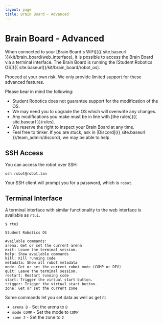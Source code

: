 ```yaml
---
layout: page
title: Brain Board - Advanced
---
```



# Brain Board - Advanced

When connected to your [Brain Board's WiFi]({{ site.baseurl }}/kit/brain_board/web_interface), it is possible to access the Brain Board via a terminal interface.
The Brain Board is running the [Student Robotics OS]({{ site.baseurl}}/kit/brain_board/robot_os).

<div class="warning">
Proceed at your own risk. We only provide limited support for these advanced features.
</div>

Please bear in mind the following:

- Student Robotics does not guarantee support for the modification of the OS.
- We may need you to upgrade the OS which will overwrite any changes.
- Any modifications you make must be in line with [the rules]({{ site.baseurl }}/rules).
- We reserve the right to inspect your Brain Board at any time.
- Feel free to tinker. If you are stuck, ask in [Discord]({{ site.baseurl }}/team_admin/discord), we may be able to help.


## SSH Access

You can access the robot over SSH:

```shell
ssh robot@robot.lan
```

Your SSH client will prompt you for a password, which is `robot`.


## Terminal Interface

A terminal interface with similar functionality to the web interface is available as `rtui`.

```shell
$ rtui

Student Robotics OS

Available commands:
arena: Get or set the current arena
exit: Leave the terminal session.
help: Show available commands
kill: Kill running code
metadata: Show all robot metadata
mode: Get or set the current robot mode (COMP or DEV)
quit: Leave the terminal session.
restart: Restart running code
start: Trigger the virtual start button.
trigger: Trigger the virtual start button.
zone: Get or set the current zone
```

Some commands let you set data as well as get it:

- `arena B` - Set the arena to `B`
- `mode COMP` - Set the mode to `COMP`
- `zone 2` - Set the zone to `2`
